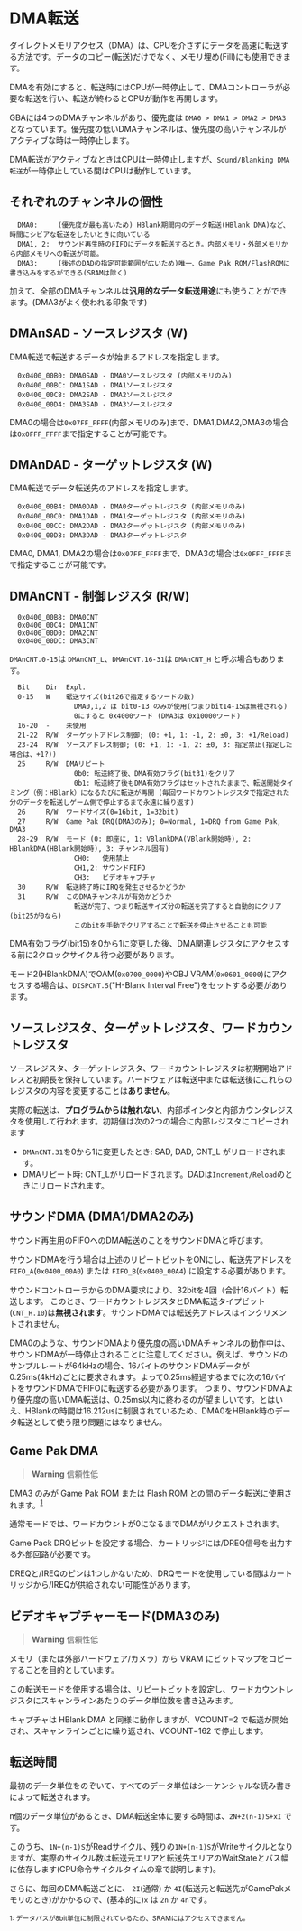 # DMA転送

ダイレクトメモリアクセス（DMA）は、CPUを介さずにデータを高速に転送する方法です。データのコピー(転送)だけでなく、メモリ埋め(Fill)にも使用できます。

DMAを有効にすると、転送時にはCPUが一時停止して、DMAコントローラが必要な転送を行い、転送が終わるとCPUが動作を再開します。

GBAには4つのDMAチャンネルがあり、優先度は `DMA0 > DMA1 > DMA2 > DMA3` となっています。優先度の低いDMAチャンネルは、優先度の高いチャンネルがアクティブな時は一時停止します。

DMA転送がアクティブなときはCPUは一時停止しますが、`Sound/Blanking DMA転送`が一時停止している間はCPUは動作しています。

## それぞれのチャンネルの個性

```
  DMA0:     (優先度が最も高いため) HBlank期間内のデータ転送(HBlank DMA)など、時間にシビアな転送をしたいときに向いている
  DMA1, 2:  サウンド再生時のFIFOにデータを転送するとき。内部メモリ・外部メモリから内部メモリへの転送が可能。
  DMA3:     (後述のDADの指定可能範囲が広いため)唯一、Game Pak ROM/FlashROMに書き込みをするができる(SRAMは除く)
```

加えて、全部のDMAチャンネルは**汎用的なデータ転送用途**にも使うことができます。(DMA3がよく使われる印象です)

## DMAnSAD - ソースレジスタ (W)

DMA転送で転送するデータが始まるアドレスを指定します。

```
  0x0400_00B0: DMA0SAD - DMA0ソースレジスタ (内部メモリのみ)
  0x0400_00BC: DMA1SAD - DMA1ソースレジスタ 
  0x0400_00C8: DMA2SAD - DMA2ソースレジスタ 
  0x0400_00D4: DMA3SAD - DMA3ソースレジスタ 
```

DMA0の場合は`0x07FF_FFFF`(内部メモリのみ)まで、DMA1,DMA2,DMA3の場合は`0x0FFF_FFFF`まで指定することが可能です。

## DMAnDAD - ターゲットレジスタ (W)

DMA転送でデータ転送先のアドレスを指定します。

```
  0x0400_00B4: DMA0DAD - DMA0ターゲットレジスタ (内部メモリのみ)
  0x0400_00C0: DMA1DAD - DMA1ターゲットレジスタ (内部メモリのみ)
  0x0400_00CC: DMA2DAD - DMA2ターゲットレジスタ (内部メモリのみ)
  0x0400_00D8: DMA3DAD - DMA3ターゲットレジスタ
```

DMA0, DMA1, DMA2の場合は`0x07FF_FFFF`まで、DMA3の場合は`0x0FFF_FFFF`まで指定することが可能です。

## DMAnCNT - 制御レジスタ (R/W)

```
  0x0400_00B8: DMA0CNT
  0x0400_00C4: DMA1CNT
  0x0400_00D0: DMA2CNT
  0x0400_00DC: DMA3CNT
```

`DMAnCNT.0-15`は `DMAnCNT_L`、`DMAnCNT.16-31`は `DMAnCNT_H` と呼ぶ場合もあります。

```
  Bit    Dir  Expl.
  0-15   W    転送サイズ(bit26で指定するワードの数)
                DMA0,1,2 は bit0-13 のみが使用(つまりbit14-15は無視される)
                0にすると 0x4000ワード (DMA3は 0x10000ワード)
  16-20  -    未使用
  21-22  R/W  ターゲットアドレス制御; (0: +1, 1: -1, 2: ±0, 3: +1/Reload)
  23-24  R/W  ソースアドレス制御; (0: +1, 1: -1, 2: ±0, 3: 指定禁止(指定した場合は、+1?))
  25     R/W  DMAリピート
                0b0: 転送終了後、DMA有効フラグ(bit31)をクリア
                0b1: 転送終了後もDMA有効フラグはセットされたままで、転送開始タイミング（例：HBlank）になるたびに転送が再開 (毎回ワードカウントレジスタで指定された分のデータを転送しゲーム側で停止するまで永遠に繰り返す)
  26     R/W  ワードサイズ(0=16bit, 1=32bit)
  27     R/W  Game Pak DRQ(DMA3のみ); 0=Normal, 1=DRQ from Game Pak, DMA3
  28-29  R/W  モード (0: 即座に, 1: VBlankDMA(VBlank開始時), 2: HBlankDMA(HBlank開始時), 3: チャンネル固有)
                CH0:   使用禁止
                CH1,2: サウンドFIFO
                CH3:   ビデオキャプチャ
  30     R/W  転送終了時にIRQを発生させるかどうか
  31     R/W  このDMAチャンネルが有効かどうか
                転送が完了、つまり転送サイズ分の転送を完了すると自動的にクリア(bit25が0なら)
                このbitを手動でクリアすることで転送を停止させることも可能
```

DMA有効フラグ(bit15)を0から1に変更した後、DMA関連レジスタにアクセスする前に2クロックサイクル待つ必要があります。

モード2(HBlankDMA)でOAM(`0x0700_0000`)やOBJ VRAM(`0x0601_0000`)にアクセスする場合は、`DISPCNT.5`("H-Blank Interval Free")をセットする必要があります。

## ソースレジスタ、ターゲットレジスタ、ワードカウントレジスタ

ソースレジスタ、ターゲットレジスタ、ワードカウントレジスタは初期開始アドレスと初期長を保持しています。ハードウェアは転送中または転送後にこれらのレジスタの内容を変更することは**ありません**。

実際の転送は、**プログラムからは触れない**、内部ポインタと内部カウンタレジスタを使用して行われます。初期値は次の2つの場合に内部レジスタにコピーされます

- `DMAnCNT.31`を0から1に変更したとき: SAD, DAD, CNT_L がリロードされます。
- DMAリピート時: CNT_Lがリロードされます。DADは`Increment/Reload`のときにリロードされます。

## サウンドDMA (DMA1/DMA2のみ)

サウンド再生用のFIFOへのDMA転送のことをサウンドDMAと呼びます。

サウンドDMAを行う場合は上述のリピートビットをONにし、転送先アドレスを `FIFO_A`(`0x0400_00A0`) または `FIFO_B`(`0x0400_00A4`) に設定する必要があります。

サウンドコントローラからのDMA要求により、32bitを4回（合計16バイト）転送します。 このとき、ワードカウントレジスタとDMA転送タイプビット(`CNT_H.10`)は**無視されます**。サウンドDMAでは転送先アドレスはインクリメントされません。

DMA0のような、サウンドDMAより優先度の高いDMAチャンネルの動作中は、サウンドDMAが一時停止されることに注意してください。例えば、サウンドのサンプルレートが64kHzの場合、16バイトのサウンドDMAデータが 0.25ms(4kHz)ごとに要求されます。よって0.25ms経過するまでに次の16バイトをサウンドDMAでFIFOに転送する必要があります。
つまり、サウンドDMAより優先度の高いDMA転送は、0.25ms以内に終わるのが望ましいです。とはいえ、HBlankの時間は16.212usに制限されているため、DMA0をHBlank時のデータ転送として使う限り問題にはなりません。

## Game Pak DMA

>**Warning** 信頼性低

DMA3 のみが Game Pak ROM または Flash ROM との間のデータ転送に使用されます。<sup>[1](#sram)</sup>

通常モードでは、ワードカウントが0になるまでDMAがリクエストされます。

Game Pack DRQビットを設定する場合、カートリッジには/DREQ信号を出力する外部回路が必要です。

DREQと/IREQのピンは1つしかないため、DRQモードを使用している間はカートリッジから/IREQが供給されない可能性があります。

## ビデオキャプチャーモード(DMA3のみ)

>**Warning** 信頼性低

メモリ（または外部ハードウェア/カメラ）から VRAM にビットマップをコピーすることを目的としています。

この転送モードを使用する場合は、リピートビットを設定し、ワードカウントレジスタにスキャンラインあたりのデータ単位数を書き込みます。

キャプチャは HBlank DMA と同様に動作しますが、VCOUNT=2 で転送が開始され、スキャンラインごとに繰り返され、VCOUNT=162 で停止します。

## 転送時間

最初のデータ単位をのぞいて、すべてのデータ単位はシーケンシャルな読み書きによって転送されます。

n個のデータ単位があるとき、DMA転送全体に要する時間は、`2N+2(n-1)S+xI` です。

このうち、`1N+(n-1)S`がReadサイクル、残りの`1N+(n-1)S`がWriteサイクルとなりますが、実際のサイクル数は転送元エリアと転送先エリアのWaitStateとバス幅に依存します(CPU命令サイクルタイムの章で説明します)。

さらに、毎回のDMA転送ごとに、 `2I`(通常) か `4I`(転送元と転送先がGamePakメモリのとき)がかかるので、(基本的に)`x` は `2n` か `4n`です。

<sup id="sram">1: データバスが8bit単位に制限されているため、SRAMにはアクセスできません。</sup>
